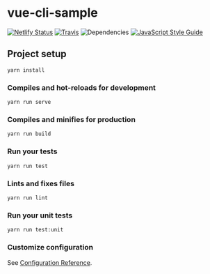 # vue-cli-sample

[![Netlify Status](https://api.netlify.com/api/v1/badges/d64d5c50-e0c4-4f78-8d30-0af7358bcb90/deploy-status)](https://app.netlify.com/sites/mazipan-vue-cli/deploys) [![Travis](https://img.shields.io/travis/mazipan/vue-cli-sample.svg)](https://travis-ci.org/mazipan/vue-cli-sample) ![Dependencies](https://img.shields.io/david/mazipan/vue-cli-sample.svg) [![JavaScript Style Guide](https://img.shields.io/badge/code_style-standard-brightgreen.svg)](https://standardjs.com)

## Project setup
```
yarn install
```

### Compiles and hot-reloads for development
```
yarn run serve
```

### Compiles and minifies for production
```
yarn run build
```

### Run your tests
```
yarn run test
```

### Lints and fixes files
```
yarn run lint
```

### Run your unit tests
```
yarn run test:unit
```

### Customize configuration
See [Configuration Reference](https://cli.vuejs.org/config/).
